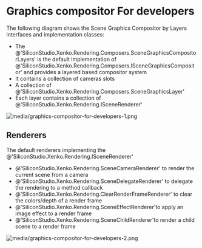 # Graphics compositor For developers

The following diagram shows the Scene Graphics Compositor by Layers interfaces and implementation classes:

- The @'SiliconStudio.Xenko.Rendering.Composers.SceneGraphicsCompositorLayers' is the default implementation of @'SiliconStudio.Xenko.Rendering.Composers.ISceneGraphicsCompositor' and provides a layered based compositor system
- It contains a collection of cameras slots
- A collection of @'SiliconStudio.Xenko.Rendering.Composers.SceneGraphicsLayer'
- Each layer contains a collection of @'SiliconStudio.Xenko.Rendering.ISceneRenderer'

![media/graphics-compositor-for-developers-1.png](media/graphics-compositor-for-developers-1.png) 

## Renderers

The default renderers implementing the @'SiliconStudio.Xenko.Rendering.ISceneRenderer'

- @'SiliconStudio.Xenko.Rendering.SceneCameraRenderer' to render the current scene from a camera
- @'SiliconStudio.Xenko.Rendering.SceneDelegateRenderer' to delegate the rendering to a method callback
- @'SiliconStudio.Xenko.Rendering.ClearRenderFrameRenderer' to clear the colors/depth of a render frame
- @'SiliconStudio.Xenko.Rendering.SceneEffectRenderer'to apply an image effect to a render frame
- @'SiliconStudio.Xenko.Rendering.SceneChildRenderer'to render a child scene to a render frame

![media/graphics-compositor-for-developers-2.png](media/graphics-compositor-for-developers-2.png)
